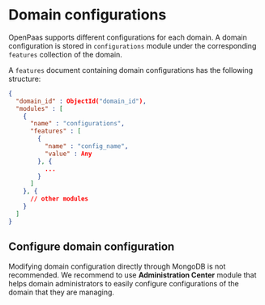 # Domain configurations

OpenPaas supports different configurations for each domain.
A domain configuration is stored in `configurations` module under the
corresponding `features` collection of the domain.

A `features` document containing domain configurations has the following structure:

```JSON
{
  "domain_id" : ObjectId("domain_id"),
  "modules" : [
    {
      "name" : "configurations",
      "features" : [
        {
          "name" : "config_name",
          "value" : Any
        }, {
          ...
        }
      ]
    }, {
      // other modules
    }
  ]
}
```

## Configure domain configuration

Modifying domain configuration directly through MongoDB is not recommended. We
recommend to use **Administration Center** module that helps domain
administrators to easily configure configurations of the domain that they are
managing.

